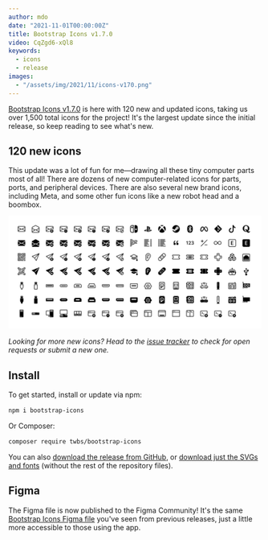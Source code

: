 ```yaml
---
author: mdo
date: "2021-11-01T00:00:00Z"
title: Bootstrap Icons v1.7.0
video: CqZgd6-xQl8
keywords:
  - icons
  - release
images:
  - "/assets/img/2021/11/icons-v170.png"
---
```


[Bootstrap Icons v1.7.0](https://icons.getbootstrap.com) is here with 120 new and updated icons, taking us over 1,500 total icons for the project! It's the largest update since the initial release, so keep reading to see what's new.

## 120 new icons

This update was a lot of fun for me—drawing all these tiny computer parts most of all! There are dozens of new computer-related icons for parts, ports, and peripheral devices. There are also several new brand icons, including Meta, and some other fun icons like a new robot head and a boombox.

![New icons in v1.7.0](/assets/img/2021/11/icons-v170.png)

*Looking for more new icons? Head to the [issue tracker](https://github.com/twbs/icons/issues) to check for open requests or submit a new one.*

## Install

To get started, install or update via npm:

```sh
npm i bootstrap-icons
```

Or Composer:

```sh
composer require twbs/bootstrap-icons
```

You can also [download the release from GitHub](https://github.com/twbs/icons/releases/tag/v1.7.0), or [download just the SVGs and fonts](https://github.com/twbs/icons/releases/download/v1.7.0/bootstrap-icons-1.7.0.zip) (without the rest of the repository files).

## Figma

The Figma file is now published to the Figma Community! It's the same [Bootstrap Icons Figma file](https://www.figma.com/file/cKgRyErzl4pR1WN4NcB5lv/Bootstrap-Icons) you've seen from previous releases, just a little more accessible to those using the app.
